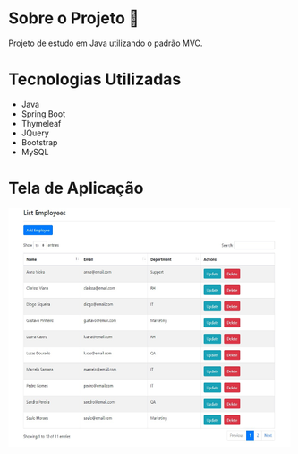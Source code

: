 # Sobre o Projeto 🚀

Projeto de estudo em Java utilizando o padrão MVC.

# Tecnologias Utilizadas

- Java
- Spring Boot
- Thymeleaf
- JQuery
- Bootstrap
- MySQL

# Tela de Aplicação 

<img src="./preview/employee.jpg"
alt="banner" height="425">